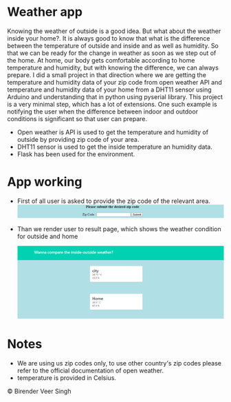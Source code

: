 # Weather app
Knowing the weather of outside is a good idea. But what about the weather inside your home?. It is always good to know that what is the difference between the temperature of outside and inside and as well as humidity. So that we can be ready for the change in weather as soon as we step out of the home. At home, our body gets comfortable according to home temperature and humidity, but with knowing the difference, we can always prepare.
I did a small project in that direction where we are getting the temperature and humidity data of your zip code from open weather API and temperature and humidity data of your home from a DHT11 sensor using Arduino and understanding that in python using pyserial library. This project is a very minimal step, which has a lot of extensions. One such example is notifying the user when the difference between indoor and outdoor conditions is significant so that user can prepare. 
* Open weather is API is used to get the temperature and humidity of outside by providing zip code of your area.
* DHT11 sensor is used to get the inside temperature an humidity data.
* Flask has been used for the environment.
# App working 
* First of all user is asked to provide the zip code of the relevant area.
   ![](weather%20app/images/index.png)
   
* Than we render user to result  page, which shows the weather condition for outside and home
  
  ![](weather%20app/images/tempraturepng.png)

# Notes
* We are using us zip codes only, to use other country's zip codes please refer to the official documentation of open weather.
* temperature is provided in Celsius.

:copyright: Birender Veer Singh
